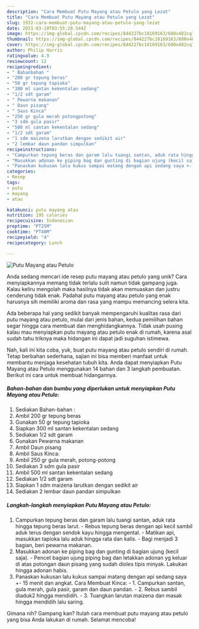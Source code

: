 ```yaml
---
description: "Cara Membuat Putu Mayang atau Petulo yang Lezat"
title: "Cara Membuat Putu Mayang atau Petulo yang Lezat"
slug: 1932-cara-membuat-putu-mayang-atau-petulo-yang-lezat
date: 2021-03-10T03:55:28.544Z
image: https://img-global.cpcdn.com/recipes/844227bc18169163/680x482cq70/putu-mayang-atau-petulo-foto-resep-utama.jpg
thumbnail: https://img-global.cpcdn.com/recipes/844227bc18169163/680x482cq70/putu-mayang-atau-petulo-foto-resep-utama.jpg
cover: https://img-global.cpcdn.com/recipes/844227bc18169163/680x482cq70/putu-mayang-atau-petulo-foto-resep-utama.jpg
author: Philip Harris
ratingvalue: 4.9
reviewcount: 12
recipeingredient:
- " Bahanbahan "
- "200 gr tepung beras"
- "50 gr tepung tapioka"
- "300 ml santan kekentalan sedang"
- "1/2 sdt garam"
- " Pewarna makanan"
- " Daun pisang"
- " Saus Kinca"
- "250 gr gula merah potongpotong"
- "3 sdm gula pasir"
- "500 ml santan kekentalan sedang"
- "1/2 sdt garam"
- "1 sdm maizena larutkan dengan sedikit air"
- "2 lembar daun pandan simpulkan"
recipeinstructions:
- "Campurkan tepung beras dan garam lalu tuangi santan, aduk rata hingga tepung beras larut. Rebus tepung beras dengan api kecil sambil aduk terus dengan sendok kayu hingga mengental. Matikan api, masukkan tapioka lalu aduk hingga rata dan kalis. Bagi menjadi 3 bagian, beri pewarna makanan."
- "Masukkan adonan ke piping bag dan gunting di bagian ujung (kecil saja). Pencet bagian ujung piping bag dan letakkan adonan yg keluar di atas potongan daun pisang yang sudah dioles tipis minyak. Lakukan hingga adonan habis."
- "Panaskan kukusan lalu kukus sampai matang dengan api sedang saya +- 15 menit dan angkat. Cara Membuat Kinca: 1. Campurkan santan, gula merah, gula pasir, garam dan daun pandan. 2. Rebus sambil diaduk2 hingga mendidih. 3. Tuangkan larutan maizena dan masak hingga mendidih lalu saring."
categories:
- Resep
tags:
- putu
- mayang
- atau

katakunci: putu mayang atau 
nutrition: 195 calories
recipecuisine: Indonesian
preptime: "PT25M"
cooktime: "PT40M"
recipeyield: "4"
recipecategory: Lunch

---
```



![Putu Mayang atau Petulo](https://img-global.cpcdn.com/recipes/844227bc18169163/680x482cq70/putu-mayang-atau-petulo-foto-resep-utama.jpg)

Anda sedang mencari ide resep putu mayang atau petulo yang unik? Cara menyiapkannya memang tidak terlalu sulit namun tidak gampang juga. Kalau keliru mengolah maka hasilnya tidak akan memuaskan dan justru cenderung tidak enak. Padahal putu mayang atau petulo yang enak harusnya sih memiliki aroma dan rasa yang mampu memancing selera kita.



Ada beberapa hal yang sedikit banyak mempengaruhi kualitas rasa dari putu mayang atau petulo, mulai dari jenis bahan, kedua pemilihan bahan segar hingga cara membuat dan menghidangkannya. Tidak usah pusing kalau mau menyiapkan putu mayang atau petulo enak di rumah, karena asal sudah tahu triknya maka hidangan ini dapat jadi suguhan istimewa.


Nah, kali ini kita coba, yuk, buat putu mayang atau petulo sendiri di rumah. Tetap berbahan sederhana, sajian ini bisa memberi manfaat untuk membantu menjaga kesehatan tubuh kita. Anda dapat menyiapkan Putu Mayang atau Petulo menggunakan 14 bahan dan 3 langkah pembuatan. Berikut ini cara untuk membuat hidangannya.

<!--inarticleads1-->

##### Bahan-bahan dan bumbu yang diperlukan untuk menyiapkan Putu Mayang atau Petulo:

1. Sediakan  Bahan-bahan :
1. Ambil 200 gr tepung beras
1. Gunakan 50 gr tepung tapioka
1. Siapkan 300 ml santan kekentalan sedang
1. Sediakan 1/2 sdt garam
1. Gunakan  Pewarna makanan
1. Ambil  Daun pisang
1. Ambil  Saus Kinca:
1. Ambil 250 gr gula merah, potong-potong
1. Sediakan 3 sdm gula pasir
1. Ambil 500 ml santan kekentalan sedang
1. Sediakan 1/2 sdt garam
1. Siapkan 1 sdm maizena larutkan dengan sedikit air
1. Sediakan 2 lembar daun pandan simpulkan




<!--inarticleads2-->

##### Langkah-langkah menyiapkan Putu Mayang atau Petulo:

1. Campurkan tepung beras dan garam lalu tuangi santan, aduk rata hingga tepung beras larut. - Rebus tepung beras dengan api kecil sambil aduk terus dengan sendok kayu hingga mengental. - Matikan api, masukkan tapioka lalu aduk hingga rata dan kalis. - Bagi menjadi 3 bagian, beri pewarna makanan.
1. Masukkan adonan ke piping bag dan gunting di bagian ujung (kecil saja). - Pencet bagian ujung piping bag dan letakkan adonan yg keluar di atas potongan daun pisang yang sudah dioles tipis minyak. Lakukan hingga adonan habis.
1. Panaskan kukusan lalu kukus sampai matang dengan api sedang saya +- 15 menit dan angkat. Cara Membuat Kinca: - 1. Campurkan santan, gula merah, gula pasir, garam dan daun pandan. - 2. Rebus sambil diaduk2 hingga mendidih. - 3. Tuangkan larutan maizena dan masak hingga mendidih lalu saring.




Gimana nih? Gampang kan? Itulah cara membuat putu mayang atau petulo yang bisa Anda lakukan di rumah. Selamat mencoba!
